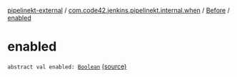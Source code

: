[pipelinekt-external](../../index.md) / [com.code42.jenkins.pipelinekt.internal.when](../index.md) / [Before](index.md) / [enabled](./enabled.md)

# enabled

`abstract val enabled: `[`Boolean`](https://kotlinlang.org/api/latest/jvm/stdlib/kotlin/-boolean/index.html) [(source)](https://github.com/code42/pipelinekt/tree/master/internal/src/main/kotlin/com/code42/jenkins/pipelinekt/internal/when/Before.kt#L7)